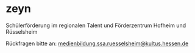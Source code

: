 # zeyn

Schülerförderung im regionalen Talent und Förderzentrum Hofheim und Rüsselsheim

Rückfragen bitte an: medienbildung.ssa.ruesselsheim@kultus.hessen.de
